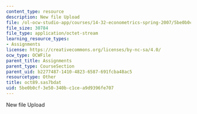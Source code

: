 ```yaml
---
content_type: resource
description: New file Upload
file: /ol-ocw-studio-app/courses/14-32-econometrics-spring-2007/5be0b0cf3e50340bc1cea9d9396fe707_oct89.sas7bdat
file_size: 30784
file_type: application/octet-stream
learning_resource_types:
- Assignments
license: https://creativecommons.org/licenses/by-nc-sa/4.0/
ocw_type: OCWFile
parent_title: Assignments
parent_type: CourseSection
parent_uid: b2277487-1410-4823-6587-691fcba48ac5
resourcetype: Other
title: oct89.sas7bdat
uid: 5be0b0cf-3e50-340b-c1ce-a9d9396fe707
---
```

New file Upload